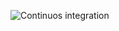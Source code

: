 ![Continuos integration](https://github.com/MicheleBaldisseri/react-project-test/workflows/Node.jsCI/badge.svg)
